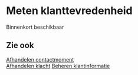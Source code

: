 # Meten klanttevredenheid

Binnenkort beschikbaar

## Zie ook

[Afhandelen contactmoment](../afhandelen-contactmoment/)  
[Afhandelen klacht](../afhandelen-klacht/)
[Beheren klantinformatie](../beheren-klantinformatie/)  

